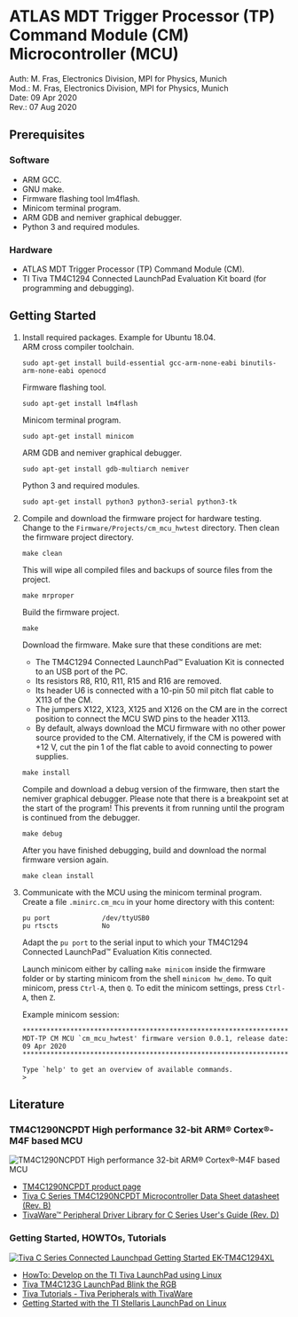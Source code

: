 # ATLAS MDT Trigger Processor (TP) Command Module (CM) Microcontroller (MCU)

Auth: M. Fras, Electronics Division, MPI for Physics, Munich  
Mod.: M. Fras, Electronics Division, MPI for Physics, Munich  
Date: 09 Apr 2020  
Rev.: 07 Aug 2020  



## Prerequisites

### Software

* ARM GCC.
* GNU make.
* Firmware flashing tool lm4flash.
* Minicom terminal program.
* ARM GDB and nemiver graphical debugger.
* Python 3 and required modules.



### Hardware

* ATLAS MDT Trigger Processor (TP) Command Module (CM).
* TI Tiva TM4C1294 Connected LaunchPad Evaluation Kit board (for programming
  and debugging).



## Getting Started

1. Install required packages. Example for Ubuntu 18.04.  
    ARM cross compiler toolchain.
    ```shell
    sudo apt-get install build-essential gcc-arm-none-eabi binutils-arm-none-eabi openocd
    ```
    Firmware flashing tool.
    ```shell
    sudo apt-get install lm4flash
    ```
    Minicom terminal program.
    ```shell
    sudo apt-get install minicom
    ```
    ARM GDB and nemiver graphical debugger.
    ```shell
    sudo apt-get install gdb-multiarch nemiver
    ```
    Python 3 and required modules.
    ```shell
    sudo apt-get install python3 python3-serial python3-tk
    ```

2. Compile and download the firmware project for hardware testing.  
    Change to the ```Firmware/Projects/cm_mcu_hwtest``` directory. Then clean
    the firmware project directory.
    ```shell
    make clean
    ```
    This will wipe all compiled files and backups of source files from the
    project.
    ```shell
    make mrproper
    ```
    Build the firmware project.
    ```shell
    make
    ```
    Download the firmware. Make sure that these conditions are met:
    * The TM4C1294 Connected LaunchPad™ Evaluation Kit is connected to an USB
      port of the PC.
    * Its resistors R8, R10, R11, R15 and R16 are removed.
    * Its header U6 is connected with a 10-pin 50 mil pitch flat cable to X113
      of the CM.
    * The jumpers X122, X123, X125 and X126 on the CM are in the correct
      position to connect the MCU SWD pins to the header X113.
    * By default, always download the MCU firmware with no other power source
      provided to the CM. Alternatively, if the CM is powered with +12 V, cut
      the pin 1 of the flat cable to avoid connecting to power supplies.
    ```shell
    make install
    ```
    Compile and download a debug version of the firmware, then start the
    nemiver graphical debugger. Please note that there is a breakpoint set at
    the start of the program! This prevents it from running until the program
    is continued from the debugger.
    ```shell
    make debug
    ```
    After you have finished debugging, build and download the normal firmware
    version again.
    ```shell
    make clean install
    ```

3. Communicate with the MCU using the minicom terminal program.  
    Create a file ```.minirc.cm_mcu``` in your home directory with this
    content:
    ```
    pu port             /dev/ttyUSB0
    pu rtscts           No
    ```
    Adapt the ```pu port``` to the serial input to which your TM4C1294
    Connected LaunchPad™ Evaluation Kitis connected.

    Launch minicom either by calling ```make minicom``` inside the firmware
    folder or by starting minicom from the shell ```minicom hw_demo```. To quit
    minicom, press ```Ctrl-A```, then ```Q```. To edit the minicom settings,
    press ```Ctrl-A```, then ```Z```.

    Example minicom session:
    ```
    *******************************************************************************
    MDT-TP CM MCU `cm_mcu_hwtest' firmware version 0.0.1, release date: 09 Apr 2020
    *******************************************************************************
    
    Type `help' to get an overview of available commands.
    >
    ```



## Literature

### TM4C1290NCPDT High performance 32-bit ARM® Cortex®-M4F based MCU

![TM4C1290NCPDT High performance 32-bit ARM® Cortex®-M4F based MCU](http://www.ti.com/graphics/folders/partimages/TM4C1290NCPDT.jpg)
* [TM4C1290NCPDT product page](http://www.ti.com/product/TM4C1290NCPDT)
* [Tiva C Series TM4C1290NCPDT Microcontroller Data Sheet datasheet (Rev. B)](http://www.ti.com/lit/ds/symlink/tm4c1290ncpdt.pdf)
* [TivaWare™ Peripheral Driver Library for C Series User's Guide (Rev. D)](http://www.ti.com/lit/ug/spmu298d/spmu298d.pdf)



### Getting Started, HOWTOs, Tutorials

[![Tiva C Series Connected Launchpad Getting Started EK-TM4C1294XL](https://img.youtube.com/vi/JpGNNCYjtFw/1.jpg)](https://www.youtube.com/watch?v=JpGNNCYjtFw "Tiva C Series Connected Launchpad Getting Started EK-TM4C1294XL")

* [HowTo: Develop on the TI Tiva LaunchPad using Linux](http://chrisrm.com/howto-develop-on-the-ti-tiva-launchpad-using-linux/)
* [Tiva TM4C123G LaunchPad Blink the RGB](https://processors.wiki.ti.com/index.php/Tiva_TM4C123G_LaunchPad_Blink_the_RGB)
* [Tiva Tutorials - Tiva Peripherals with TivaWare](https://sites.google.com/site/luiselectronicprojects/tutorials/tiva-tutorials)
* [Getting Started with the TI Stellaris LaunchPad on Linux](https://www.jann.cc/2012/12/11/getting_started_with_the_ti_stellaris_launchpad_on_linux.html)

